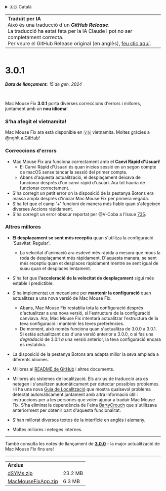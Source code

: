 <details>
<summary>🇦🇩 Català</summary>

[🇬🇧 English (GitHub)](https://github.com/noah-nuebling/mac-mouse-fix/releases/tag/3.0.1)\
**🇦🇩 Català**\
[🇩🇪 Deutsch](https://redirect.macmousefix.com/?target=mmf-release&tag=3.0.1&locale=de)\
[🇪🇸 Español](https://redirect.macmousefix.com/?target=mmf-release&tag=3.0.1&locale=es)\
[🇫🇷 Français](https://redirect.macmousefix.com/?target=mmf-release&tag=3.0.1&locale=fr)\
[🇮🇩 Indonesia](https://redirect.macmousefix.com/?target=mmf-release&tag=3.0.1&locale=id)\
[🇮🇹 Italiano](https://redirect.macmousefix.com/?target=mmf-release&tag=3.0.1&locale=it)\
[🇭🇺 Magyar](https://redirect.macmousefix.com/?target=mmf-release&tag=3.0.1&locale=hu)\
[🇳🇱 Nederlands](https://redirect.macmousefix.com/?target=mmf-release&tag=3.0.1&locale=nl)\
[🇵🇱 Polski](https://redirect.macmousefix.com/?target=mmf-release&tag=3.0.1&locale=pl)\
[🇧🇷 Português (Brasil)](https://redirect.macmousefix.com/?target=mmf-release&tag=3.0.1&locale=pt-BR)\
[🇵🇹 Português (Portugal)](https://redirect.macmousefix.com/?target=mmf-release&tag=3.0.1&locale=pt-PT)\
[🇷🇴 Română](https://redirect.macmousefix.com/?target=mmf-release&tag=3.0.1&locale=ro)\
[🇸🇪 Svenska](https://redirect.macmousefix.com/?target=mmf-release&tag=3.0.1&locale=sv)\
[🇻🇳 Tiếng Việt](https://redirect.macmousefix.com/?target=mmf-release&tag=3.0.1&locale=vi)\
[🇹🇷 Türkçe](https://redirect.macmousefix.com/?target=mmf-release&tag=3.0.1&locale=tr)\
[🇨🇿 Čeština](https://redirect.macmousefix.com/?target=mmf-release&tag=3.0.1&locale=cs)\
[🇬🇷 Ελληνικά](https://redirect.macmousefix.com/?target=mmf-release&tag=3.0.1&locale=el)\
[🇷🇺 Русский](https://redirect.macmousefix.com/?target=mmf-release&tag=3.0.1&locale=ru)\
[🇺🇦 Українська](https://redirect.macmousefix.com/?target=mmf-release&tag=3.0.1&locale=uk)\
[🇮🇱 עברית](https://redirect.macmousefix.com/?target=mmf-release&tag=3.0.1&locale=he)\
[🇸🇦 العربية](https://redirect.macmousefix.com/?target=mmf-release&tag=3.0.1&locale=ar)\
[🇮🇳 हिन्दी](https://redirect.macmousefix.com/?target=mmf-release&tag=3.0.1&locale=hi)\
[🇹🇭 ไทย](https://redirect.macmousefix.com/?target=mmf-release&tag=3.0.1&locale=th)\
[🇨🇳 中文 (简体)](https://redirect.macmousefix.com/?target=mmf-release&tag=3.0.1&locale=zh-Hans)\
[🇨🇳 中文 (繁體)](https://redirect.macmousefix.com/?target=mmf-release&tag=3.0.1&locale=zh-Hant)\
[🇭🇰 中文（香港)](https://redirect.macmousefix.com/?target=mmf-release&tag=3.0.1&locale=zh-HK)\
[🇯🇵 日本語](https://redirect.macmousefix.com/?target=mmf-release&tag=3.0.1&locale=ja)\
[🇰🇷 한국어](https://redirect.macmousefix.com/?target=mmf-release&tag=3.0.1&locale=ko)\
[Help translate Mac Mouse Fix to different languages!](https://github.com/noah-nuebling/mac-mouse-fix/discussions/731)
</details>
<table align=><td>
<b>Traduït per IA</b><br>
Això és una traducció d'un <b><em>GitHub Release</em></b>.<br>
La traducció ha estat feta per la IA Claude i pot no ser completament correcta.<br>
Per veure el GitHub Release original (en anglès), <a href="https://github.com/noah-nuebling/mac-mouse-fix/releases/tag/3.0.1">feu clic aquí</a>.
</td></table>

<table></table>

# 3.0.1
***Data de llançament:** 15 de gen. 2024*

<br>

Mac Mouse Fix **3.0.1** porta diverses correccions d'errors i millores, juntament amb un **nou idioma**!

### S'ha afegit el vietnamita!

Mac Mouse Fix ara està disponible en 🇻🇳 vietnamita. Moltes gràcies a @nghlt [a GitHub](https://GitHub.com/nghlt)!

### Correccions d'errors

- Mac Mouse Fix ara funciona correctament amb el **Canvi Ràpid d'Usuari**!
  - El Canvi Ràpid d'Usuari és quan inicies sessió en un segon compte de macOS sense tancar la sessió del primer compte.
  - Abans d'aquesta actualització, el desplaçament deixava de funcionar després d'un canvi ràpid d'usuari. Ara tot hauria de funcionar correctament.
- S'ha corregit un petit error on la disposició de la pestanya Botons era massa ampla després d'iniciar Mac Mouse Fix per primera vegada.
- S'ha fet que el camp '+' funcioni de manera més fiable quan s'afegeixen diverses Accions ràpidament.
- S'ha corregit un error obscur reportat per @V-Coba a l'Issue [735](https://github.com/noah-nuebling/mac-mouse-fix/issues/735).

### Altres millores

- **El desplaçament se sent més receptiu** quan s'utilitza la configuració 'Suavitat: Regular'.
  - La velocitat d'animació ara esdevé més ràpida a mesura que mous la roda de desplaçament més ràpidament. D'aquesta manera, se sent més receptiu quan et desplaces ràpidament mentre se sent igual de suau quan et desplaces lentament.

- S'ha fet que **l'acceleració de la velocitat de desplaçament** sigui més estable i predictible.
- S'ha implementat un mecanisme per **mantenir la configuració** quan actualitzes a una nova versió de Mac Mouse Fix.
  - Abans, Mac Mouse Fix restablia tota la configuració després d'actualitzar a una nova versió, si l'estructura de la configuració canviava. Ara, Mac Mouse Fix intentarà actualitzar l'estructura de la teva configuració i mantenir les teves preferències.
  - De moment, això només funciona quan s'actualitza de 3.0.0 a 3.0.1. Si estàs actualitzant des d'una versió anterior a 3.0.0, o si fas una _degradació_ de 3.0.1 _a_ una versió anterior, la teva configuració encara es restablirà.
- La disposició de la pestanya Botons ara adapta millor la seva amplada a diferents idiomes.
- Millores al [README de GitHub](https://github.com/noah-nuebling/mac-mouse-fix#background) i altres documents.
- Millores als sistemes de localització. Els arxius de traducció ara es netegen i s'analitzen automàticament per detectar possibles problemes. Hi ha una nova [Guia de Localització](https://github.com/noah-nuebling/mac-mouse-fix/discussions/731) que mostra qualsevol problema detectat automàticament juntament amb altra informació útil i instruccions per a les persones que volen ajudar a traduir Mac Mouse Fix. S'ha eliminat la dependència de l'eina [BartyCrouch](https://github.com/FlineDev/BartyCrouch) que s'utilitzava anteriorment per obtenir part d'aquesta funcionalitat.
- S'han millorat diversos textos de la interfície en anglès i alemany.
- Moltes millores i neteges internes.

---

També consulta les notes de llançament de [**3.0.0**](https://github.com/noah-nuebling/mac-mouse-fix/releases/tag/3.0.0) - la major actualització de Mac Mouse Fix fins ara!

---

<table align="start">
<tr>
    <td colspan=2>
        <b>Arxius</b>
    </td>
</tr>
<tr>
    <td><a href="https://github.com/noah-nuebling/mac-mouse-fix/releases/download/3.0.1/dSYMs.zip">dSYMs.zip</a></td>
    <td>23.2 MB</td>
</tr>
<tr>
    <td><a href="https://github.com/noah-nuebling/mac-mouse-fix/releases/download/3.0.1/MacMouseFixApp.zip">MacMouseFixApp.zip</a></td>
    <td>6.3 MB</td>
</tr>
</table>
